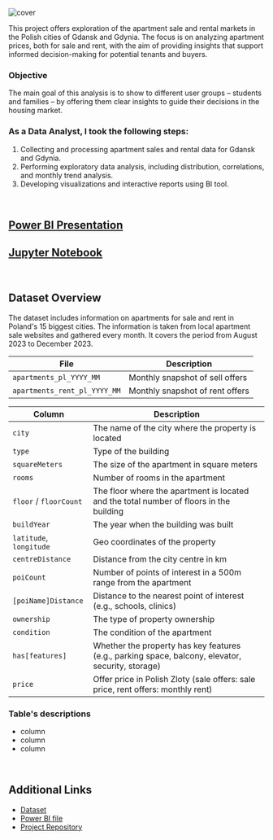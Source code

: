 ![cover](https://github.com/gnoevoy/Apartment_Prices_Analysis/assets/43414592/026cc005-ada7-47a5-a5f0-f069bb2b9255)

This project offers exploration of the apartment sale and rental markets in the Polish cities of Gdansk and Gdynia.
The focus is on analyzing apartment prices, both for sale and rent, with the aim of providing insights that support informed decision-making for potential tenants and buyers.

### Objective
The main goal of this analysis is to show to different user groups – students and families – by offering them clear insights to guide their decisions in the housing market.

### As a Data Analyst, I took the following steps:
1. Collecting and processing apartment sales and rental data for Gdansk and Gdynia.
2. Performing exploratory data analysis, including distribution, correlations, and monthly trend analysis.
3. Developing visualizations and interactive reports using BI tool.

<br>

## [Power BI Presentation](https://github.com/gnoevoy/Apartment_Prices_Analysis/blob/main/Presentation.md)
## [Jupyter Notebook](https://github.com/gnoevoy/Apartment_Prices_Analysis/blob/main/apartment_prices.ipynb)

<br>

## Dataset Overview

The dataset includes information on apartments for sale and rent in Poland's 15 biggest cities. The information is taken from local apartment sale websites and gathered every month. It covers the period from August 2023 to December 2023.

| File | Description |
| --- | --- |
| `apartments_pl_YYYY_MM` | Monthly snapshot of sell offers |
| `apartments_rent_pl_YYYY_MM` | Monthly snapshot of rent offers |

| Column | Description |
| --- | --- |
| `city` | The name of the city where the property is located |
| `type` | Type of the building |
| `squareMeters` | The size of the apartment in square meters |
| `rooms` | Number of rooms in the apartment |
| `floor` / `floorCount` | The floor where the apartment is located and the total number of floors in the building |
| `buildYear` | The year when the building was built |
| `latitude`, `longitude` | Geo coordinates of the property |
| `centreDistance` | Distance from the city centre in km |
| `poiCount` | Number of points of interest in a 500m range from the apartment |
| `[poiName]Distance` | Distance to the nearest point of interest (e.g., schools, clinics) |
| `ownership` | The type of property ownership |
| `condition` | The condition of the apartment |
| `has[features]` | Whether the property has key features (e.g., parking space, balcony, elevator, security, storage) |
| `price` | Offer price in Polish Zloty (sale offers: sale price, rent offers: monthly rent) |




### Table's descriptions
- column
- column
- column

<br>

## Additional Links
- [Dataset](https://github.com/gnoevoy/Apartment_Prices_Analysis/blob/main/Dataset.zip)
- [Power BI file](https://github.com/gnoevoy/Apartment_Prices_Analysis/blob/main/apartment_prices.pbix)
- [Project Repository](https://github.com/gnoevoy/Apartment_Prices_Analysis/tree/main)

